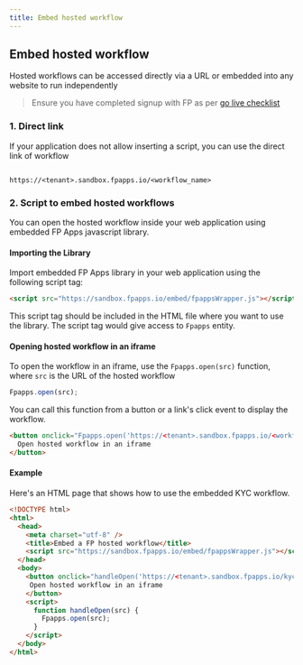 ```yaml
---
title: Embed hosted workflow
---
```


## Embed hosted workflow

Hosted workflows can be accessed directly via a URL or embedded into any website to run independently


> Ensure you have completed signup with FP as per [go live checklist](/going-live/checklist)


### 1. Direct link

If your application does not allow inserting a script, you can use the direct link of workflow

```

https://<tenant>.sandbox.fpapps.io/<workflow_name>

```

### 2. Script to embed hosted workflows

You can open the hosted workflow inside your web application using embedded FP Apps javascript library.

#### Importing the Library

Import embedded FP Apps library in your web application using the following script tag:

```html
<script src="https://sandbox.fpapps.io/embed/fpappsWrapper.js"></script>

```

This script tag should be included in the HTML file where you want to use the library. The script tag would give access to `Fpapps` entity.

#### Opening hosted workflow in an iframe

To open the workflow in an iframe, use the `Fpapps.open(src)` function, where `src` is the URL of the hosted workflow

```js
Fpapps.open(src);

```

You can call this function from a button or a link's click event to display the workflow.

```html
<button onclick="Fpapps.open('https://<tenant>.sandbox.fpapps.io/<workflow_name>')">
  Open hosted workflow in an iframe
</button>

```

#### Example

Here's an HTML page that shows how to use the embedded KYC workflow.

```html
<!DOCTYPE html>
<html>
  <head>
    <meta charset="utf-8" />
    <title>Embed a FP hosted workflow</title>
    <script src="https://sandbox.fpapps.io/embed/fpappsWrapper.js"></script>
  </head>
  <body>
    <button onclick="handleOpen('https://<tenant>.sandbox.fpapps.io/kyc/')">
     Open hosted workflow in an iframe
    </button>
    <script>
      function handleOpen(src) {
        Fpapps.open(src);
      }
    </script>
  </body>
</html>
```

